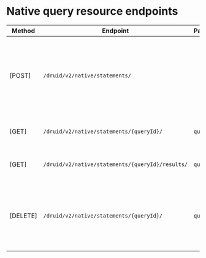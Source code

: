 # Native query resource endpoints

| Method   | Endpoint                                         | Parameters | Data                                                                                                                 | Description                                                                                            |
|----------|--------------------------------------------------|------------|----------------------------------------------------------------------------------------------------------------------|--------------------------------------------------------------------------------------------------------|
| [POST]   | `/druid/v2/native/statements/`                   |            | Native query. Example:`{"queryType": "scan","dataSource": {"type": "table","name": "bar"}, <...>, "context": {...}}` | Accepts standard Druid Native Queries. Possible query types accepted: GroupBy, Scan(with legacy=false) |
| [GET]    | `/druid/v2/native/statements/{queryId}/`         | `queryId`  |                                                                                                                      | Returns status of query with selected id                                                               |
| [GET]    | `/druid/v2/native/statements/{queryId}/results/` | `queryId`  |                                                                                                                      | Returns the results of the query with the given id.                                                    |
| [DELETE] | `/druid/v2/native/statements/{queryId}/`         | `queryId`  |                                                                                                                      | Cancelles query with selected id if it's in `ACCEPTED` or `RUNNING` statuses, else do nothing          |


